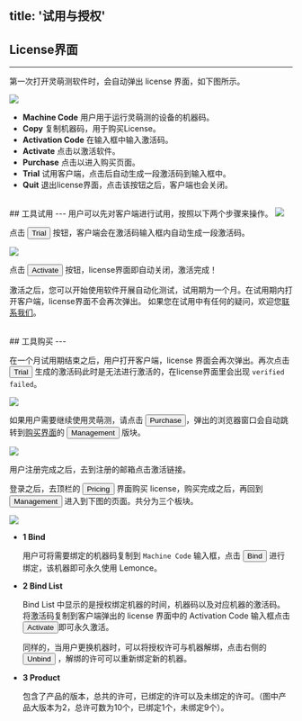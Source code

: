 title: '试用与授权'
---
## License界面
---
第一次打开灵萌测软件时，会自动弹出 license 界面，如下图所示。

<img class="license-images" src="/images/setup/interface-license-01.png">

- **Machine Code** 用户用于运行灵萌测的设备的机器码。
- **Copy** 复制机器码，用于购买License。
- **Activation Code** 在输入框中输入激活码。
- **Activate**  点击以激活软件。
- **Purchase** 点击以进入购买页面。
- **Trial** 试用客户端，点击后自动生成一段激活码到输入框中。
- **Quit** 退出license界面，点击该按钮之后，客户端也会关闭。

<br/>
## 工具试用
---
用户可以先对客户端进行试用，按照以下两个步骤来操作。

<img class="license-images"  src="/images/setup/interface-license-02.png">

点击 <button>Trial</button> 按钮，客户端会在激活码输入框内自动生成一段激活码。

<img class="license-images"  src="/images/setup/interface-license-03.png">

点击 <button class="btn-teal">Activate</button> 按钮，license界面即自动关闭，激活完成！

激活之后，您可以开始使用软件开展自动化测试，试用期为一个月。在试用期内打开客户端，license界面不会再次弹出。
如果您在试用中有任何的疑问，欢迎您[联系我们](/contact.html)。

<br/>
## 工具购买
---

在一个月试用期结束之后，用户打开客户端，license 界面会再次弹出。再次点击 <button>Trial</button> 生成的激活码此时是无法进行激活的，在license界面里会出现 `verified failed`。

<img class="license-images" src="/images/setup/interface-license-04.png">

如果用户需要继续使用灵萌测，请点击 <button class="btn-teal">Purchase</button>，弹出的浏览器窗口会自动跳转到[购买界面](https://license.lemonce.com/)的 <button class="btn-black" >Management</button> 版块。

<img src="/images/setup/interface-license-05.png">

用户注册完成之后，去到注册的邮箱点击激活链接。

登录之后，去顶栏的 <button class="btn-black" >Pricing</button> 界面购买 license，购买完成之后，再回到 <button class="btn-black" >Management</button> 进入到下图的页面。共分为三个板块。

<img class="license-images" src="/images/setup/interface-license-06.png">

- **1 Bind**

    用户可将需要绑定的机器码复制到 `Machine Code` 输入框，点击 <button class="btn-teal">Bind</button> 进行绑定，该机器即可永久使用 Lemonce。

- **2 Bind List**

    Bind List 中显示的是授权绑定机器的时间，机器码以及对应机器的激活码。将激活码复制到客户端弹出的 license 界面中的 Activation Code 输入框点击 <button class="btn-teal">Activate</button>即可永久激活。

    同样的，当用户更换机器时，可以将授权许可与机器解绑，点击右侧的 <button class="btn-teal">Unbind</button> ，解绑的许可可以重新绑定新的机器。

- **3 Product**

    包含了产品的版本，总共的许可，已绑定的许可以及未绑定的许可。（图中产品大版本为2，总许可数为10个，已绑定1个，未绑定9个）。